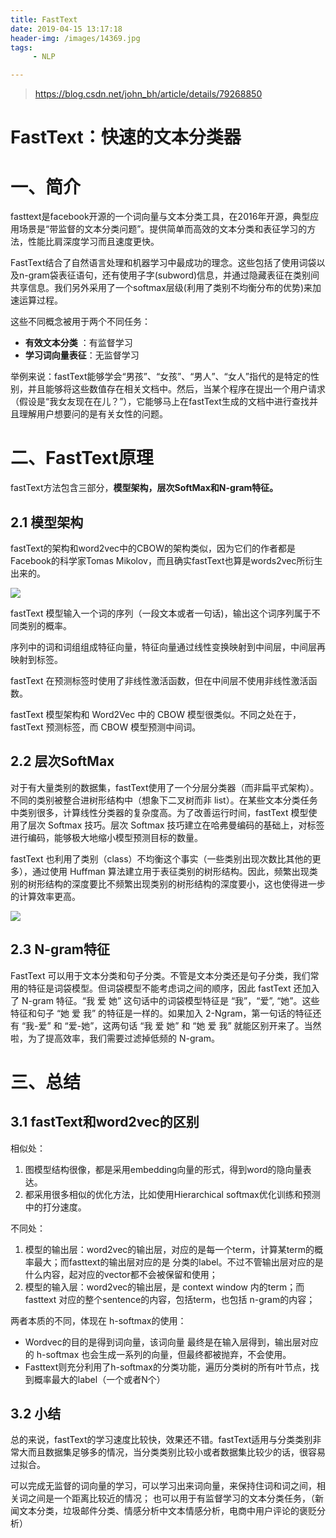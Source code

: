 ```yaml
---
title: FastText
date: 2019-04-15 13:17:18
header-img: /images/14369.jpg
tags:
     - NLP

---
```


> <https://blog.csdn.net/john_bh/article/details/79268850> 

# FastText：快速的文本分类器

# 一、简介

fasttext是facebook开源的一个词向量与文本分类工具，在2016年开源，典型应用场景是“带监督的文本分类问题”。提供简单而高效的文本分类和表征学习的方法，性能比肩深度学习而且速度更快。

FastText结合了自然语言处理和机器学习中最成功的理念。这些包括了使用词袋以及n-gram袋表征语句，还有使用子字(subword)信息，并通过隐藏表征在类别间共享信息。我们另外采用了一个softmax层级(利用了类别不均衡分布的优势)来加速运算过程。

这些不同概念被用于两个不同任务：

- **有效文本分类** ：有监督学习
- **学习词向量表征**：无监督学习

举例来说：fastText能够学会“男孩”、“女孩”、“男人”、“女人”指代的是特定的性别，并且能够将这些数值存在相关文档中。然后，当某个程序在提出一个用户请求（假设是“我女友现在在儿？”），它能够马上在fastText生成的文档中进行查找并且理解用户想要问的是有关女性的问题。

# 二、FastText原理

fastText方法包含三部分，**模型架构，层次SoftMax和N-gram特征。**

## 2.1 模型架构

fastText的架构和word2vec中的CBOW的架构类似，因为它们的作者都是Facebook的科学家Tomas Mikolov，而且确实fastText也算是words2vec所衍生出来的。

![](https://ws1.sinaimg.cn/large/4ac7f217ly1g238wxf4w4j20b005l0t1.jpg)

fastText 模型输入一个词的序列（一段文本或者一句话)，输出这个词序列属于不同类别的概率。 

序列中的词和词组组成特征向量，特征向量通过线性变换映射到中间层，中间层再映射到标签。 

fastText 在预测标签时使用了非线性激活函数，但在中间层不使用非线性激活函数。

fastText 模型架构和 Word2Vec 中的 CBOW 模型很类似。不同之处在于，fastText 预测标签，而 CBOW 模型预测中间词。

## 2.2 层次SoftMax

对于有大量类别的数据集，fastText使用了一个分层分类器（而非扁平式架构）。不同的类别被整合进树形结构中（想象下二叉树而非 list）。在某些文本分类任务中类别很多，计算线性分类器的复杂度高。为了改善运行时间，fastText 模型使用了层次 Softmax 技巧。层次 Softmax 技巧建立在哈弗曼编码的基础上，对标签进行编码，能够极大地缩小模型预测目标的数量。

fastText 也利用了类别（class）不均衡这个事实（一些类别出现次数比其他的更多），通过使用 Huffman 算法建立用于表征类别的树形结构。因此，频繁出现类别的树形结构的深度要比不频繁出现类别的树形结构的深度要小，这也使得进一步的计算效率更高。 

![](https://ws1.sinaimg.cn/large/4ac7f217ly1g239noqvtgj20iz0c0tct.jpg)

## 2.3 N-gram特征

FastText 可以用于文本分类和句子分类。不管是文本分类还是句子分类，我们常用的特征是词袋模型。但词袋模型不能考虑词之间的顺序，因此 fastText 还加入了 N-gram 特征。“我 爱 她” 这句话中的词袋模型特征是 “我”，“爱”, “她”。这些特征和句子 “她 爱 我” 的特征是一样的。如果加入 2-Ngram，第一句话的特征还有 “我-爱” 和 “爱-她”，这两句话 “我 爱 她” 和 “她 爱 我” 就能区别开来了。当然啦，为了提高效率，我们需要过滤掉低频的 N-gram。

# 三、总结

## 3.1 fastText和word2vec的区别

相似处：

1. 图模型结构很像，都是采用embedding向量的形式，得到word的隐向量表达。
2. 都采用很多相似的优化方法，比如使用Hierarchical softmax优化训练和预测中的打分速度。

不同处：

1. 模型的输出层：word2vec的输出层，对应的是每一个term，计算某term的概率最大；而fasttext的输出层对应的是 分类的label。不过不管输出层对应的是什么内容，起对应的vector都不会被保留和使用；
2. 模型的输入层：word2vec的输出层，是 context window 内的term；而fasttext 对应的整个sentence的内容，包括term，也包括 n-gram的内容；

两者本质的不同，体现在 h-softmax的使用：

- Wordvec的目的是得到词向量，该词向量 最终是在输入层得到，输出层对应的 h-softmax 
  也会生成一系列的向量，但最终都被抛弃，不会使用。
- Fasttext则充分利用了h-softmax的分类功能，遍历分类树的所有叶节点，找到概率最大的label（一个或者N个）

## 3.2 小结

总的来说，fastText的学习速度比较快，效果还不错。fastText适用与分类类别非常大而且数据集足够多的情况，当分类类别比较小或者数据集比较少的话，很容易过拟合。

可以完成无监督的词向量的学习，可以学习出来词向量，来保持住词和词之间，相关词之间是一个距离比较近的情况； 
也可以用于有监督学习的文本分类任务，（新闻文本分类，垃圾邮件分类、情感分析中文本情感分析，电商中用户评论的褒贬分析）







